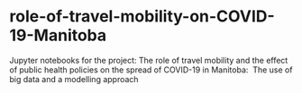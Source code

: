# role-of-travel-mobility-on-COVID-19-Manitoba
Jupyter notebooks for the project: The role of travel mobility and the effect of public health policies on the spread of COVID-19 in Manitoba: ​ The use of big data and a modelling approach 
